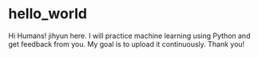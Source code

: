 # hello_world

Hi Humans!
jihyun here.
I will practice machine learning using Python and get feedback from you.
My goal is to upload it continuously.
Thank you!
